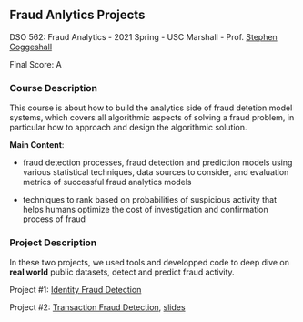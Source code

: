 ## Fraud Anlytics Projects
DSO 562: Fraud Analytics - 2021 Spring - USC Marshall - Prof. [Stephen Coggeshall](https://www.marshall.usc.edu/personnel/stephen-coggeshall)

Final Score: A

### Course Description
This course is about how to build the analytics side of fraud detetion model systems, which covers all algorithmic aspects of solving a fraud problem, in particular how to approach and design the algorithmic solution.

**Main Content**:
- fraud detection processes, fraud detection and prediction models using various statistical techniques, data sources to consider, and evaluation metrics of successful fraud analytics models

- techniques to rank based on probabilities of suspicious activity that helps humans optimize the cost of investigation and confirmation process of fraud

### Project Description
In these two projects, we used tools and developped code to deep dive on **real world** public datasets, detect and predict fraud activity.

Project #1: [Identity Fraud Detection](https://github.com/siqinyan/USC_Marshall_Projects/blob/main/fraud_analytics_projects/Project2_Report_Identity_Fraud.pdf)

Project #2: [Transaction Fraud Detection](https://github.com/siqinyan/USC_Marshall_Projects/blob/main/fraud_analytics_projects/Project3_Report_Application_Fraud.pdf), [slides](https://github.com/siqinyan/USC_Marshall_Projects/blob/main/fraud_analytics_projects/Project3_Slides_Application_Fraud.pdf)